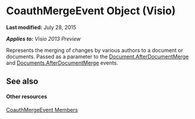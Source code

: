 
# CoauthMergeEvent Object (Visio)

 **Last modified:** July 28, 2015

 _**Applies to:** Visio 2013 Preview_

Represents the merging of changes by various authors to a document or documents. Passed as a parameter to the  [Document.AfterDocumentMerge](50658da5-592a-4d16-908f-c6abe3050f09.md) and [Documents.AfterDocumentMerge](cac0544d-77b9-b722-cfdb-e42475ce2558.md) events.


## See also


#### Other resources


 [CoauthMergeEvent Members](268dee02-6c6f-80bf-abc7-762174406ec9.md)
